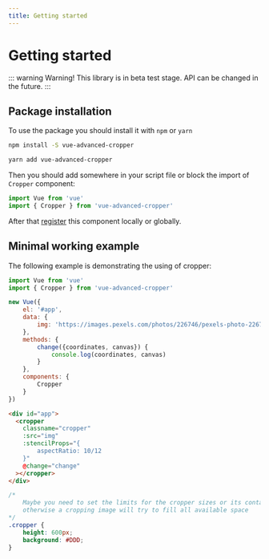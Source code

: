 ```yaml
---
title: Getting started
---
```


# Getting started

::: warning Warning!
This library is in beta test stage. API can be changed in the future.
:::

## Package installation
To use the package you should install it with `npm` or `yarn`
```bash
npm install -S vue-advanced-cropper
```
```bash
yarn add vue-advanced-cropper
```

Then you should add somewhere in your script file or block the import of `Cropper` component:
```js
import Vue from 'vue'
import { Cropper } from 'vue-advanced-cropper'
```

After that [register](https://vuejs.org/v2/guide/components-registration.html) this component locally or globally.

## Minimal working example

The following example is demonstrating the using of cropper:
```js
import Vue from 'vue'
import { Cropper } from 'vue-advanced-cropper'

new Vue({
	el: '#app',
	data: {
		img: 'https://images.pexels.com/photos/226746/pexels-photo-226746.jpeg?auto=compress&cs=tinysrgb&dpr=3&h=750&w=1260'
	},
	methods: {
		change({coordinates, canvas}) {
			console.log(coordinates, canvas)
		}
	},
	components: {
		Cropper
	}
})
```

```html
<div id="app">
  <cropper
	classname="cropper"
	:src="img"
	:stencilProps="{
		aspectRatio: 10/12
	}"
	@change="change"
  ></cropper>
</div>
```
``` css
/*
	Maybe you need to set the limits for the cropper sizes or its container sizes
	otherwise a cropping image will try to fill all available space
*/
.cropper {
	height: 600px;
	background: #DDD;
}
```

<getting-started-example/>
